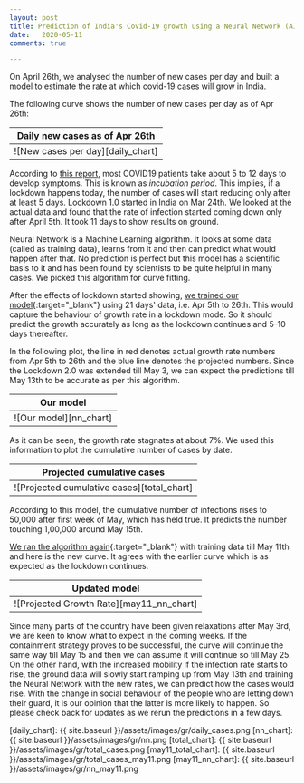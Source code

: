 ```yaml
---
layout: post
title: Prediction of India's Covid-19 growth using a Neural Network (AI)
date:   2020-05-11
comments: true

---
```


On April 26th, we analysed the number of new cases per day and built a model to estimate the rate at which covid-19 cases will grow in India. 

The following curve shows the number of new cases per day as of Apr 26th:

|Daily new cases as of Apr 26th|
|:---:|
|![New cases per day][daily_chart]|

According to [this report][incubation], most COVID19 patients take about 5 to 12 days to develop symptoms. This is known as _incubation period_. This implies, if a lockdown happens today, the number of cases will start reducing only after at least 5 days. Lockdown 1.0 started in India on Mar 24th. We looked at the actual data and found that the rate of infection started coming down only after April 5th. It took 11 days to show results on ground.

Neural Network is a Machine Learning algorithm. It looks at some data (called as training data), learns from it and then can predict what would happen after that. No prediction is perfect but this model has a scientific basis to it and has been found by scientists to be quite helpful in many cases. We picked this algorithm for curve fitting.

After the effects of lockdown started showing, [we trained our model][notebook]{:target="_blank"} using 21 days' data, i.e. Apr 5th to 26th. This would capture the behaviour of growth rate in a lockdown mode. So it should predict the growth accurately as long as the lockdown continues and 5-10 days thereafter.

In the following plot, the line in red denotes actual growth rate numbers from Apr 5th to 26th and the blue line denotes the projected numbers. Since the Lockdown 2.0 was extended till May 3, we can expect the predictions till May 13th to be accurate as per this algorithm.

|Our model|
|:---:|
|![Our model][nn_chart]|

As it can be seen, the growth rate stagnates at about 7%. We used this information to plot the cumulative number of cases by date.

|Projected cumulative cases|
|:---:|
|![Projected cumulative cases][total_chart]|

According to this model, the cumulative number of infections rises to 50,000 after first week of May, which has held true. It predicts the number touching 1,00,000 around May 15th. 

[We ran the algorithm again][notebook2]{:target="_blank"} with training data till May 11th and here is the new curve. It agrees with the earlier curve which is as expected as the lockdown continues.

|Updated model|
|:---:|
|![Projected Growth Rate][may11_nn_chart]|

Since many parts of the country have been given relaxations after May 3rd, we are keen to know what to expect in the coming weeks. If the containment strategy proves to be successful, the curve will continue the same way till May 15 and then we can assume it will continue so till May 25. On the other hand, with the increased mobility if the infection rate starts to rise, the ground data will slowly start ramping up from May 13th and training the Neural Network with the new rates, we can predict how the cases would rise. With the change in social behaviour of the people who are letting down their guard, it is our opinion that the latter is more likely to happen. So please check back for updates as we rerun the predictions in a few days.


[incubation]: https://annals.org/aim/fullarticle/2762808/incubation-period-coronavirus-disease-2019-covid-19-from-publicly-reported
[notebook]: https://github.com/VICS-CORE/stats/blob/master/01_Basic_predictions.ipynb
[notebook2]: https://github.com/VICS-CORE/stats/blob/master/01_Basic_predictions_extended.ipynb
[daily_chart]: {{ site.baseurl }}/assets/images/gr/daily_cases.png
[nn_chart]: {{ site.baseurl }}/assets/images/gr/nn.png
[total_chart]: {{ site.baseurl }}/assets/images/gr/total_cases.png
[may11_total_chart]: {{ site.baseurl }}/assets/images/gr/total_cases_may11.png
[may11_nn_chart]: {{ site.baseurl }}/assets/images/gr/nn_may11.png
